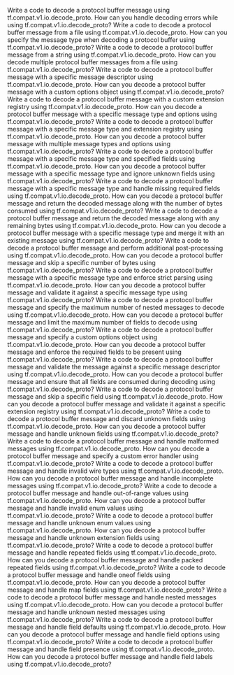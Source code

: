 Write a code to decode a protocol buffer message using tf.compat.v1.io.decode_proto.
How can you handle decoding errors while using tf.compat.v1.io.decode_proto?
Write a code to decode a protocol buffer message from a file using tf.compat.v1.io.decode_proto.
How can you specify the message type when decoding a protocol buffer using tf.compat.v1.io.decode_proto?
Write a code to decode a protocol buffer message from a string using tf.compat.v1.io.decode_proto.
How can you decode multiple protocol buffer messages from a file using tf.compat.v1.io.decode_proto?
Write a code to decode a protocol buffer message with a specific message descriptor using tf.compat.v1.io.decode_proto.
How can you decode a protocol buffer message with a custom options object using tf.compat.v1.io.decode_proto?
Write a code to decode a protocol buffer message with a custom extension registry using tf.compat.v1.io.decode_proto.
How can you decode a protocol buffer message with a specific message type and options using tf.compat.v1.io.decode_proto?
Write a code to decode a protocol buffer message with a specific message type and extension registry using tf.compat.v1.io.decode_proto.
How can you decode a protocol buffer message with multiple message types and options using tf.compat.v1.io.decode_proto?
Write a code to decode a protocol buffer message with a specific message type and specified fields using tf.compat.v1.io.decode_proto.
How can you decode a protocol buffer message with a specific message type and ignore unknown fields using tf.compat.v1.io.decode_proto?
Write a code to decode a protocol buffer message with a specific message type and handle missing required fields using tf.compat.v1.io.decode_proto.
How can you decode a protocol buffer message and return the decoded message along with the number of bytes consumed using tf.compat.v1.io.decode_proto?
Write a code to decode a protocol buffer message and return the decoded message along with any remaining bytes using tf.compat.v1.io.decode_proto.
How can you decode a protocol buffer message with a specific message type and merge it with an existing message using tf.compat.v1.io.decode_proto?
Write a code to decode a protocol buffer message and perform additional post-processing using tf.compat.v1.io.decode_proto.
How can you decode a protocol buffer message and skip a specific number of bytes using tf.compat.v1.io.decode_proto?
Write a code to decode a protocol buffer message with a specific message type and enforce strict parsing using tf.compat.v1.io.decode_proto.
How can you decode a protocol buffer message and validate it against a specific message type using tf.compat.v1.io.decode_proto?
Write a code to decode a protocol buffer message and specify the maximum number of nested messages to decode using tf.compat.v1.io.decode_proto.
How can you decode a protocol buffer message and limit the maximum number of fields to decode using tf.compat.v1.io.decode_proto?
Write a code to decode a protocol buffer message and specify a custom options object using tf.compat.v1.io.decode_proto.
How can you decode a protocol buffer message and enforce the required fields to be present using tf.compat.v1.io.decode_proto?
Write a code to decode a protocol buffer message and validate the message against a specific message descriptor using tf.compat.v1.io.decode_proto.
How can you decode a protocol buffer message and ensure that all fields are consumed during decoding using tf.compat.v1.io.decode_proto?
Write a code to decode a protocol buffer message and skip a specific field using tf.compat.v1.io.decode_proto.
How can you decode a protocol buffer message and validate it against a specific extension registry using tf.compat.v1.io.decode_proto?
Write a code to decode a protocol buffer message and discard unknown fields using tf.compat.v1.io.decode_proto.
How can you decode a protocol buffer message and handle unknown fields using tf.compat.v1.io.decode_proto?
Write a code to decode a protocol buffer message and handle malformed messages using tf.compat.v1.io.decode_proto.
How can you decode a protocol buffer message and specify a custom error handler using tf.compat.v1.io.decode_proto?
Write a code to decode a protocol buffer message and handle invalid wire types using tf.compat.v1.io.decode_proto.
How can you decode a protocol buffer message and handle incomplete messages using tf.compat.v1.io.decode_proto?
Write a code to decode a protocol buffer message and handle out-of-range values using tf.compat.v1.io.decode_proto.
How can you decode a protocol buffer message and handle invalid enum values using tf.compat.v1.io.decode_proto?
Write a code to decode a protocol buffer message and handle unknown enum values using tf.compat.v1.io.decode_proto.
How can you decode a protocol buffer message and handle unknown extension fields using tf.compat.v1.io.decode_proto?
Write a code to decode a protocol buffer message and handle repeated fields using tf.compat.v1.io.decode_proto.
How can you decode a protocol buffer message and handle packed repeated fields using tf.compat.v1.io.decode_proto?
Write a code to decode a protocol buffer message and handle oneof fields using tf.compat.v1.io.decode_proto.
How can you decode a protocol buffer message and handle map fields using tf.compat.v1.io.decode_proto?
Write a code to decode a protocol buffer message and handle nested messages using tf.compat.v1.io.decode_proto.
How can you decode a protocol buffer message and handle unknown nested messages using tf.compat.v1.io.decode_proto?
Write a code to decode a protocol buffer message and handle field defaults using tf.compat.v1.io.decode_proto.
How can you decode a protocol buffer message and handle field options using tf.compat.v1.io.decode_proto?
Write a code to decode a protocol buffer message and handle field presence using tf.compat.v1.io.decode_proto.
How can you decode a protocol buffer message and handle field labels using tf.compat.v1.io.decode_proto?